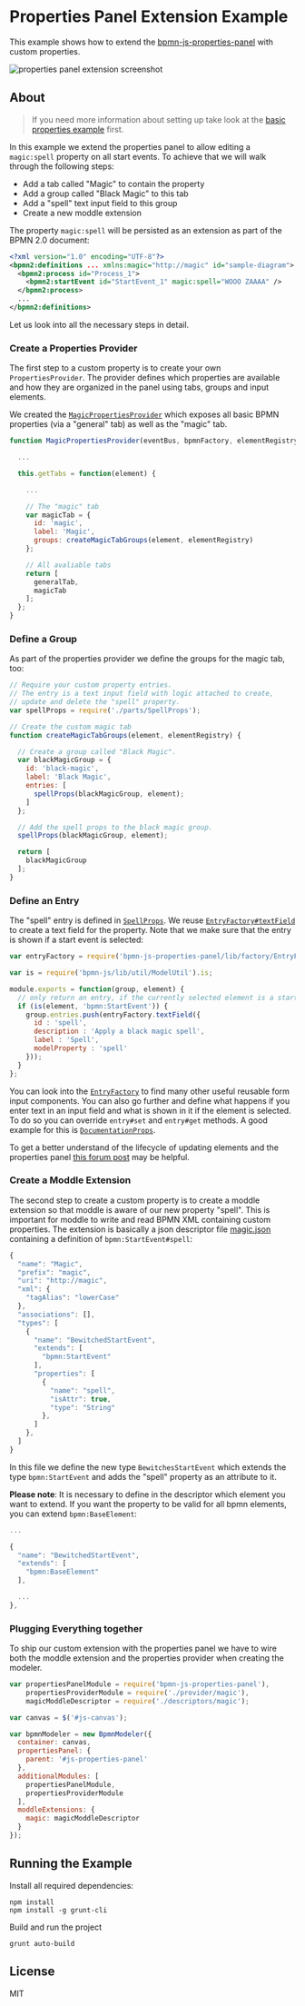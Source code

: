 # Properties Panel Extension Example

This example shows how to extend the [bpmn-js-properties-panel](https://github.com/bpmn-io/bpmn-js-properties-panel) with custom properties.

![properties panel extension screenshot](https://raw.githubusercontent.com/bpmn-io/bpmn-js-examples/master/properties-panel-extension/docs/screenshot.png "Screenshot of the properties panel extension example")


## About

> If you need more information about setting up take look at the [basic properties example](https://github.com/bpmn-io/bpmn-js-examples/tree/master/properties-panel) first.

In this example we extend the properties panel to allow editing a `magic:spell` property on all start events. To achieve that we will walk through the following steps:

* Add a tab called "Magic" to contain the property
* Add a group called "Black Magic" to this tab
* Add a "spell" text input field to this group
* Create a new moddle extension

The property `magic:spell` will be persisted as an extension as part of the BPMN 2.0 document:

```xml
<?xml version="1.0" encoding="UTF-8"?>
<bpmn2:definitions ... xmlns:magic="http://magic" id="sample-diagram">
  <bpmn2:process id="Process_1">
    <bpmn2:startEvent id="StartEvent_1" magic:spell="WOOO ZAAAA" />
  </bpmn2:process>
  ...
</bpmn2:definitions>
```


Let us look into all the necessary steps in detail.


### Create a Properties Provider

The first step to a custom property is to create your own `PropertiesProvider`.
The provider defines which properties are available and how they are organized in the panel using tabs, groups and input elements.

We created the [`MagicPropertiesProvider`](app/provider/magic/MagicPropertiesProvider.js) which exposes all basic BPMN properties (via a "general" tab) as well as the "magic" tab.

```javascript
function MagicPropertiesProvider(eventBus, bpmnFactory, elementRegistry) {

  ...

  this.getTabs = function(element) {

    ...

    // The "magic" tab
    var magicTab = {
      id: 'magic',
      label: 'Magic',
      groups: createMagicTabGroups(element, elementRegistry)
    };

    // All avaliable tabs
    return [
      generalTab,
      magicTab
    ];
  };
}
```


### Define a Group

As part of the properties provider we define the groups for the magic tab, too:

```javascript
// Require your custom property entries.
// The entry is a text input field with logic attached to create,
// update and delete the "spell" property.
var spellProps = require('./parts/SpellProps');

// Create the custom magic tab
function createMagicTabGroups(element, elementRegistry) {

  // Create a group called "Black Magic".
  var blackMagicGroup = {
    id: 'black-magic',
    label: 'Black Magic',
    entries: [
      spellProps(blackMagicGroup, element);
    ]
  };

  // Add the spell props to the black magic group.
  spellProps(blackMagicGroup, element);

  return [
    blackMagicGroup
  ];
}
```


### Define an Entry

The "spell" entry is defined in [`SpellProps`](app/provider/magic/parts/SpellProps.js). We reuse [`EntryFactory#textField`](https://github.com/bpmn-io/bpmn-js-properties-panel/blob/master/lib/factory/EntryFactory.js#L79) to create a text field for the property. Note that we make sure that the entry is shown if a start event is selected:

```javascript
var entryFactory = require('bpmn-js-properties-panel/lib/factory/EntryFactory');

var is = require('bpmn-js/lib/util/ModelUtil').is;

module.exports = function(group, element) {
  // only return an entry, if the currently selected element is a start event
  if (is(element, 'bpmn:StartEvent')) {
    group.entries.push(entryFactory.textField({
      id : 'spell',
      description : 'Apply a black magic spell',
      label : 'Spell',
      modelProperty : 'spell'
    }));
  }
};
```

You can look into the [`EntryFactory`](https://github.com/bpmn-io/bpmn-js-properties-panel/blob/master/lib/factory/EntryFactory.js) to find many other useful reusable form input components. You can also go further and define what happens if you enter text in an input field and what is shown in it if the element is selected. To do so you can override `entry#set` and `entry#get` methods. A good example for this is [`DocumentationProps`](https://github.com/bpmn-io/bpmn-js-properties-panel/blob/master/lib/provider/bpmn/parts/DocumentationProps.js).

To get a better understand of the lifecycle of updating elements and the properties panel [this forum post](https://forum.bpmn.io/t/integrating-bpmn-js-properties-panel-with-the-bpmn-js-modeler/261/20) may be helpful.


### Create a Moddle Extension

The second step to create a custom property is to create a moddle extension so that moddle is aware of our new property "spell". This is important for moddle to write and read BPMN XML containing custom properties. The extension is basically a json descriptor file [magic.json](app/descriptors/magic.json) containing a definition of `bpmn:StartEvent#spell`:

```javascript
{
  "name": "Magic",
  "prefix": "magic",
  "uri": "http://magic",
  "xml": {
    "tagAlias": "lowerCase"
  },
  "associations": [],
  "types": [
    {
      "name": "BewitchedStartEvent",
      "extends": [
        "bpmn:StartEvent"
      ],
      "properties": [
        {
          "name": "spell",
          "isAttr": true,
          "type": "String"
        },
      ]
    },
  ]
}
```

In this file we define the new type `BewitchesStartEvent` which extends the type `bpmn:StartEvent` and adds the "spell" property as an attribute to it.

**Please note**: It is necessary to define in the descriptor which element you want to extend. If you want the property to be valid for all bpmn elements, you can extend `bpmn:BaseElement`:

```javascript
...

{
  "name": "BewitchedStartEvent",
  "extends": [
    "bpmn:BaseElement"
  ],

  ...
},
```


### Plugging Everything together

To ship our custom extension with the properties panel we have to wire both the moddle extension and the properties provider when creating the modeler.

```javascript
var propertiesPanelModule = require('bpmn-js-properties-panel'),
    propertiesProviderModule = require('./provider/magic'),
    magicModdleDescriptor = require('./descriptors/magic');

var canvas = $('#js-canvas');

var bpmnModeler = new BpmnModeler({
  container: canvas,
  propertiesPanel: {
    parent: '#js-properties-panel'
  },
  additionalModules: [
    propertiesPanelModule,
    propertiesProviderModule
  ],
  moddleExtensions: {
    magic: magicModdleDescriptor
  }
});
```


## Running the Example

Install all required dependencies:

```
npm install
npm install -g grunt-cli
```

Build and run the project

```
grunt auto-build
```


## License

MIT